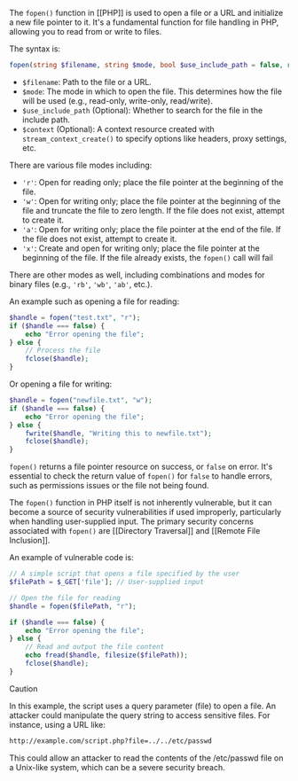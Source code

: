 The `fopen()` function in [[PHP]] is used to open a file or a URL and initialize a new file pointer to it. It's a fundamental function for file handling in PHP, allowing you to read from or write to files.

The syntax is:

```php
fopen(string $filename, string $mode, bool $use_include_path = false, resource $context = null): resource|false
```

- `$filename`: Path to the file or a URL.
- `$mode`: The mode in which to open the file. This determines how the file will be used (e.g., read-only, write-only, read/write).
- `$use_include_path` (Optional): Whether to search for the file in the include path.
- `$context` (Optional): A context resource created with `stream_context_create()` to specify options like headers, proxy settings, etc.

There are various file modes including:

- `'r'`: Open for reading only; place the file pointer at the beginning of the file.
- `'w'`: Open for writing only; place the file pointer at the beginning of the file and truncate the file to zero length. If the file does not exist, attempt to create it.
- `'a'`: Open for writing only; place the file pointer at the end of the file. If the file does not exist, attempt to create it.
- `'x'`: Create and open for writing only; place the file pointer at the beginning of the file. If the file already exists, the `fopen()` call will fail

There are other modes as well, including combinations and modes for binary files (e.g., `'rb'`, `'wb'`, `'ab'`, etc.).

An example such as opening a file for reading:

```php
$handle = fopen("test.txt", "r");
if ($handle === false) {
    echo "Error opening the file";
} else {
    // Process the file
    fclose($handle);
}
```

Or opening a file for writing:

```php
$handle = fopen("newfile.txt", "w");
if ($handle === false) {
    echo "Error opening the file";
} else {
    fwrite($handle, "Writing this to newfile.txt");
    fclose($handle);
}
```

`fopen()` returns a file pointer resource on success, or `false` on error. It's essential to check the return value of `fopen()` for `false` to handle errors, such as permissions issues or the file not being found.

The `fopen()` function in PHP itself is not inherently vulnerable, but it can become a source of security vulnerabilities if used improperly, particularly when handling user-supplied input. The primary security concerns associated with `fopen()` are [[Directory Traversal]] and [[Remote File Inclusion]].

An example of vulnerable code is:

```php
// A simple script that opens a file specified by the user
$filePath = $_GET['file']; // User-supplied input

// Open the file for reading
$handle = fopen($filePath, "r");

if ($handle === false) {
    echo "Error opening the file";
} else {
    // Read and output the file content
    echo fread($handle, filesize($filePath));
    fclose($handle);
}
```

>[!caution]
>In this example, the script uses a query parameter (file) to open a file. An attacker could manipulate the query string to access sensitive files. For instance, using a URL like:

```bash
http://example.com/script.php?file=../../etc/passwd
```

This could allow an attacker to read the contents of the /etc/passwd file on a Unix-like system, which can be a severe security breach.

